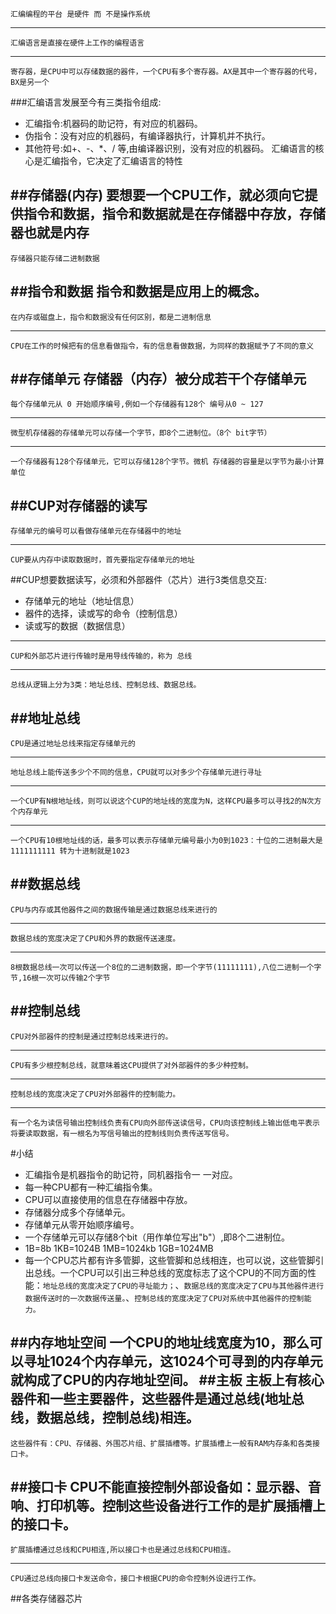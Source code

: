    汇编编程的平台 是硬件 而 不是操作系统

------

    汇编语言是直接在硬件上工作的编程语言
    
------
    寄存器，是CPU中可以存储数据的器件，一个CPU有多个寄存器。AX是其中一个寄存器的代号，BX是另一个
    
###汇编语言发展至今有三类指令组成:
* 汇编指令:机器码的助记符，有对应的机器码。
* 伪指令：没有对应的机器码，有编译器执行，计算机并不执行。
* 其他符号:如+、-、*、/ 等,由编译器识别，没有对应的机器码。
    汇编语言的核心是汇编指令，它决定了汇编语言的特性

##存储器(内存)
    要想要一个CPU工作，就必须向它提供指令和数据，指令和数据就是在存储器中存放，存储器也就是内存
------
    存储器只能存储二进制数据
    
##指令和数据
    指令和数据是应用上的概念。
------
    在内存或磁盘上，指令和数据没有任何区别，都是二进制信息
------
    CPU在工作的时候把有的信息看做指令，有的信息看做数据，为同样的数据赋予了不同的意义
##存储单元
    存储器（内存）被分成若干个存储单元
-----
    每个存储单元从 0 开始顺序编号,例如一个存储器有128个 编号从0 ~ 127
-----
    微型机存储器的存储单元可以存储一个字节，即8个二进制位。（8个 bit字节）
-----
    一个存储器有128个存储单元，它可以存储128个字节。微机 存储器的容量是以字节为最小计算单位
##CUP对存储器的读写
------
    存储单元的编号可以看做存储单元在存储器中的地址
------
    CUP要从内存中读取数据时，首先要指定存储单元的地址
##CUP想要数据读写，必须和外部器件（芯片）进行3类信息交互:
* 存储单元的地址（地址信息）
* 器件的选择，读或写的命令（控制信息）
* 读或写的数据（数据信息）

------
    CUP和外部芯片进行传输时是用导线传输的，称为 总线
------
    总线从逻辑上分为3类：地址总线、控制总线、数据总线。
##地址总线
------
    CPU是通过地址总线来指定存储单元的
------
    地址总线上能传送多少个不同的信息，CPU就可以对多少个存储单元进行寻址
------
    一个CUP有N根地址线，则可以说这个CUP的地址线的宽度为N，这样CPU最多可以寻找2的N次方个内存单元
------
    一个CPU有10根地址线的话，最多可以表示存储单元编号最小为0到1023：十位的二进制最大是 1111111111 转为十进制就是1023
##数据总线
------
    CPU与内存或其他器件之间的数据传输是通过数据总线来进行的
------
    数据总线的宽度决定了CPU和外界的数据传送速度。
------
    8根数据总线一次可以传送一个8位的二进制数据，即一个字节(11111111),八位二进制一个字节,16根一次可以传输2个字节
##控制总线
------
    CPU对外部器件的控制是通过控制总线来进行的。
------
    CPU有多少根控制总线，就意味着这CPU提供了对外部器件的多少种控制。
------
    控制总线的宽度决定了CPU对外部器件的控制能力。
------
    有一个名为读信号输出控制线负责有CPU向外部传送读信号，CPU向该控制线上输出低电平表示将要读取数据，有一根名为写信号输出的控制线则负责传送写信号。
#小结
* 汇编指令是机器指令的助记符，同机器指令一 一对应。
* 每一种CPU都有一种汇编指令集。
* CPU可以直接使用的信息在存储器中存放。
* 存储器分成多个存储单元。
* 存储单元从零开始顺序编号。
* 一个存储单元可以存储8个bit（用作单位写出"b"）,即8个二进制位。
* 1B=8b 1KB=1024B 1MB=1024kb 1GB=1024MB
* 每一个CPU芯片都有许多管脚，这些管脚和总线相连，也可以说，这些管脚引出总线。一个CPU可以引出三种总线的宽度标志了这个CPU的不同方面的性能：`地址总线的宽度决定了CPU的寻址能力；`、`数据总线的宽度决定了CPU与其他器件进行数据传送时的一次数据传送量。`、`控制总线的宽度决定了CPU对系统中其他器件的控制能力。`

##内存地址空间
    一个CPU的地址线宽度为10，那么可以寻址1024个内存单元，这1024个可寻到的内存单元就构成了CPU的内存地址空间。
##主板
    主板上有核心器件和一些主要器件，这些器件是通过总线(地址总线，数据总线，控制总线)相连。
------
    这些器件有：CPU、存储器、外围芯片组、扩展插槽等。扩展插槽上一般有RAM内存条和各类接口卡。
##接口卡
    CPU不能直接控制外部设备如：显示器、音响、打印机等。控制这些设备进行工作的是扩展插槽上的接口卡。
------
    扩展插槽通过总线和CPU相连,所以接口卡也是通过总线和CPU相连。
------
    CPU通过总线向接口卡发送命令，接口卡根据CPU的命令控制外设进行工作。
##各类存储器芯片
    
